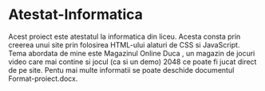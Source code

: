 # Atestat-Informatica
 Acest proiect este atestatul la informatica din liceu. Acesta consta prin creerea unui site prin folosirea HTML-ului alaturi de CSS si JavaScript.
 Tema abordata de mine este Magazinul Online Duca , un magazin de jocuri video care mai contine si jocul (ca si un demo) 2048 ce poate fi jucat direct de pe site.
 Pentu mai multe informatii se poate deschide documentul Format-proiect.docx.

